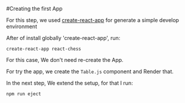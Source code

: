 #Creating the first App

For this step, we used [create-react-app](https://facebook.github.io/react/blog/2016/07/22/create-apps-with-no-configuration.html) for generate a simple develop environment

After of install globally 'create-react-app', run:

`create-react-app react-chess`

For this case, We don't need re-create the App.

For try the app, we create the `Table.js` component and Render that.

In the next step, We extend the setup, for that I run:

`npm run eject`
